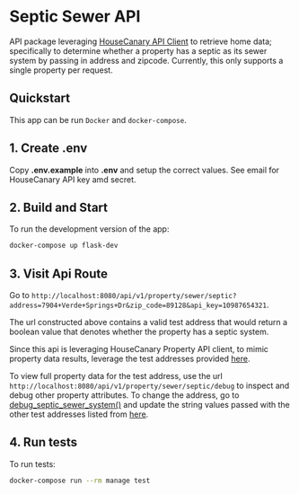 # Septic Sewer API 

API package leveraging [HouseCanary API Client](https://github.com/housecanary/hc-api-python) to retrieve home data; specifically to determine whether a property has a septic as its sewer system by passing in address and zipcode. Currently, this only supports a single property per request. 

##  Quickstart

This app can be run `Docker` and `docker-compose`.  


## 1. Create .env 

Copy **.env.example** into **.env** and setup the correct values.
See email for HouseCanary API key amd secret. 

## 2. Build and Start

To run the development version of the app: 

```bash
docker-compose up flask-dev
```

## 3. Visit Api Route

Go to `http://localhost:8080/api/v1/property/sewer/septic?address=7904+Verde+Springs+Dr&zip_code=89128&api_key=10987654321`. 

The url constructed above contains a valid test address that would return a boolean value that denotes whether the property has a septic system. 

Since this api is leveraging HouseCanary Property API client, to mimic property data results, leverage the test addresses provided [here](https://github.com/housecanary/hc-api-python/blob/master/notebooks/using-test-credentials.ipynb). 

To view full property data for the test address, use the url `http://localhost:8080/api/v1/property/sewer/septic/debug` to inspect and debug other property attributes. To change the address, go to [debug_septic_sewer_system()](https://github.com/kdy618/PropertyMetadataAPI/blob/main/hometapapi/api/v1/views.py#L39) and update the string values passed with the other test addresses listed from [here](https://github.com/housecanary/hc-api-python/blob/master/notebooks/using-test-credentials.ipynb). 

## 4. Run tests 

To run tests:

```bash
docker-compose run --rm manage test
```
 
